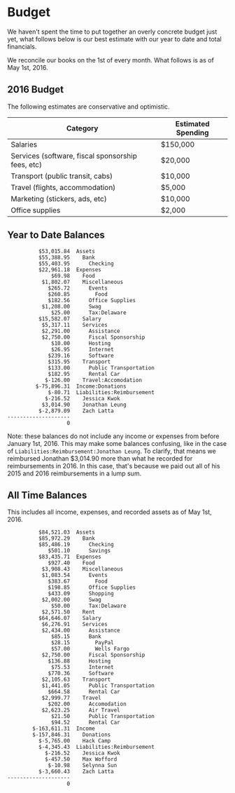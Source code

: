 # Budget

We haven't spent the time to put together an overly concrete budget just yet, what follows below is our best estimate with our year to date and total financials.

We reconcile our books on the 1st of every month. What follows is as of May 1st, 2016.

## 2016 Budget

The following estimates are conservative and optimistic.

| Category                                          | Estimated Spending |
| ------------------------------------------------- | ------------------ |
| Salaries                                          | $150,000           |
| Services (software, fiscal sponsorship fees, etc) | $20,000            |
| Transport (public transit, cabs)                  | $10,000            |
| Travel (flights, accommodation)                   | $5,000             |
| Marketing (stickers, ads, etc)                    | $10,000            |
| Office supplies                                   | $2,000             |

## Year to Date Balances

```
          $53,015.84  Assets
          $55,388.95    Bank
          $55,403.95      Checking
          $22,961.18  Expenses
              $69.98    Food
           $1,802.07    Miscellaneous
             $265.72      Events
             $260.85        Food
             $182.56      Office Supplies
           $1,208.00      Swag
              $25.00      Tax:Delaware
          $15,582.07    Salary
           $5,317.11    Services
           $2,291.00      Assistance
           $2,750.00      Fiscal Sponsorship
              $10.00      Hosting
              $26.95      Internet
             $239.16      Software
             $315.95    Transport
             $133.00      Public Transportation
             $182.95      Rental Car
            $-126.00    Travel:Accomodation
         $-75,896.31  Income:Donations
             $-80.71  Liabilities:Reimbursement
            $-216.52    Jessica Kwok
           $3,014.90    Jonathan Leung
          $-2,879.09    Zach Latta
--------------------
                   0
```

Note: these balances do not include any income or expenses from before January 1st, 2016. This may make some balances confusing, like in the case of `Liabilities:Reimbursement:Jonathan Leung`. To clarify, that means we reimbursed Jonathan $3,014.90 more than what he recorded for reimbursements in 2016. In this case, that's because we paid out all of his 2015 and 2016 reimbursements in a lump sum.

## All Time Balances

This includes all income, expenses, and recorded assets as of May 1st, 2016.

```
          $84,521.03  Assets
          $85,972.29    Bank
          $85,486.19      Checking
             $501.10      Savings
          $83,435.71  Expenses
             $927.40    Food
           $3,908.43    Miscellaneous
           $1,083.54      Events
             $383.67        Food
             $198.85      Office Supplies
             $433.09      Shopping
           $2,002.00      Swag
              $50.00      Tax:Delaware
           $2,571.50    Rent
          $64,646.07    Salary
           $6,276.91    Services
           $2,434.00      Assistance
              $85.15      Bank
              $28.15        PayPal
              $57.00        Wells Fargo
           $2,750.00      Fiscal Sponsorship
             $136.88      Hosting
              $75.53      Internet
             $770.36      Software
           $2,105.63    Transport
           $1,441.05      Public Transportation
             $664.58      Rental Car
           $2,999.77    Travel
             $202.00      Accomodation
           $2,623.25      Air Travel
              $21.50      Public Transportation
              $94.52      Rental Car
        $-163,611.31  Income
        $-157,846.31    Donations
          $-5,765.00    Hack Camp
          $-4,345.43  Liabilities:Reimbursement
            $-216.52    Jessica Kwok
            $-457.50    Max Wofford
             $-10.98    Selynna Sun
          $-3,660.43    Zach Latta
--------------------
                   0
```

